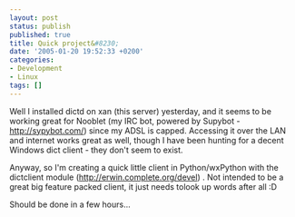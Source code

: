 ```yaml
---
layout: post
status: publish
published: true
title: Quick project&#8230;
date: '2005-01-20 19:52:33 +0200'
categories:
- Development
- Linux
tags: []
---
```


Well I installed dictd on xan (this server) yesterday, and it seems to
be working great for Nooblet (my IRC bot, powered by Supybot -
<http://sypybot.com/>) since my ADSL is capped. Accessing it over the
LAN and internet works great as well, though I have been hunting for a
decent Windows dict client - they don't seem to exist.

Anyway, so I'm creating a quick little client in Python/wxPython with
the dictclient module (<http://erwin.complete.org/devel>) . Not intended
to be a great big feature packed client, it just needs tolook up words
after all :D

Should be done in a few hours...
